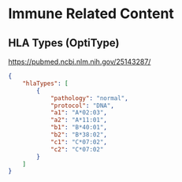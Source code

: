 # Immune Related Content

## HLA Types (OptiType)

https://pubmed.ncbi.nlm.nih.gov/25143287/

```json
{
    "hlaTypes": [
        {
            "pathology": "normal",
            "protocol": "DNA",
            "a1": "A*02:03",
            "a2": "A*11:01",
            "b1": "B*40:01",
            "b2": "B*38:02",
            "c1": "C*07:02",
            "c2": "C*07:02"
        }
    ]
}
```
